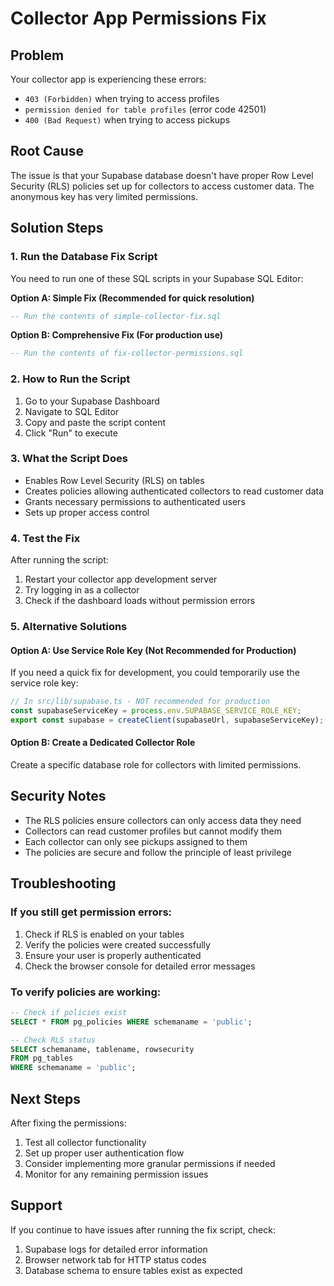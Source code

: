 # Collector App Permissions Fix

## Problem
Your collector app is experiencing these errors:
- `403 (Forbidden)` when trying to access profiles
- `permission denied for table profiles` (error code 42501)
- `400 (Bad Request)` when trying to access pickups

## Root Cause
The issue is that your Supabase database doesn't have proper Row Level Security (RLS) policies set up for collectors to access customer data. The anonymous key has very limited permissions.

## Solution Steps

### 1. Run the Database Fix Script
You need to run one of these SQL scripts in your Supabase SQL Editor:

**Option A: Simple Fix (Recommended for quick resolution)**
```sql
-- Run the contents of simple-collector-fix.sql
```

**Option B: Comprehensive Fix (For production use)**
```sql
-- Run the contents of fix-collector-permissions.sql
```

### 2. How to Run the Script
1. Go to your Supabase Dashboard
2. Navigate to SQL Editor
3. Copy and paste the script content
4. Click "Run" to execute

### 3. What the Script Does
- Enables Row Level Security (RLS) on tables
- Creates policies allowing authenticated collectors to read customer data
- Grants necessary permissions to authenticated users
- Sets up proper access control

### 4. Test the Fix
After running the script:
1. Restart your collector app development server
2. Try logging in as a collector
3. Check if the dashboard loads without permission errors

### 5. Alternative Solutions

#### Option A: Use Service Role Key (Not Recommended for Production)
If you need a quick fix for development, you could temporarily use the service role key:

```typescript
// In src/lib/supabase.ts - NOT recommended for production
const supabaseServiceKey = process.env.SUPABASE_SERVICE_ROLE_KEY;
export const supabase = createClient(supabaseUrl, supabaseServiceKey);
```

#### Option B: Create a Dedicated Collector Role
Create a specific database role for collectors with limited permissions.

## Security Notes
- The RLS policies ensure collectors can only access data they need
- Collectors can read customer profiles but cannot modify them
- Each collector can only see pickups assigned to them
- The policies are secure and follow the principle of least privilege

## Troubleshooting

### If you still get permission errors:
1. Check if RLS is enabled on your tables
2. Verify the policies were created successfully
3. Ensure your user is properly authenticated
4. Check the browser console for detailed error messages

### To verify policies are working:
```sql
-- Check if policies exist
SELECT * FROM pg_policies WHERE schemaname = 'public';

-- Check RLS status
SELECT schemaname, tablename, rowsecurity 
FROM pg_tables 
WHERE schemaname = 'public';
```

## Next Steps
After fixing the permissions:
1. Test all collector functionality
2. Set up proper user authentication flow
3. Consider implementing more granular permissions if needed
4. Monitor for any remaining permission issues

## Support
If you continue to have issues after running the fix script, check:
1. Supabase logs for detailed error information
2. Browser network tab for HTTP status codes
3. Database schema to ensure tables exist as expected
